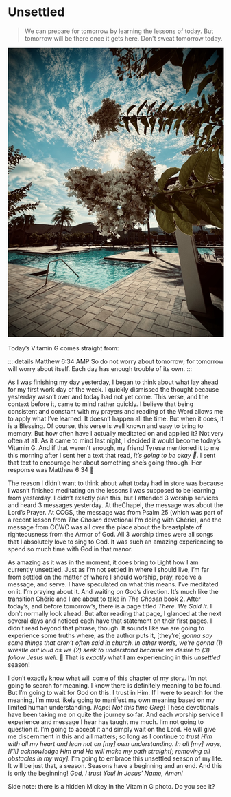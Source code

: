 # Unsettled

> We can prepare for tomorrow by learning the lessons of today. But tomorrow will be there once it gets here. Don’t sweat tomorrow today.

![Sun shining above the flowers of a tree with palm trees and a pool in the background](./media/IMG_0857.jpeg)

Today’s Vitamin G comes straight from:

::: details Matthew 6:34 AMP
So do not worry about tomorrow; for tomorrow will worry about itself. Each day has enough trouble of its own.
:::

As I was finishing my day yesterday, I began to think about what lay ahead for my first work day of the week. I quickly dismissed the thought because yesterday wasn’t over and today had not yet come. This verse, and the context before it, came to mind rather quickly. I believe that being consistent and constant with my prayers and reading of the Word allows me to apply what I’ve learned. It doesn’t happen all the time. But when it does, it is a Blessing. Of course, this verse is well known and easy to bring to memory. But how often have I actually meditated on and applied it? Not very often at all. As it came to mind last night, I decided it would become today’s Vitamin G. And if that weren’t enough, my friend Tyrese mentioned it to me this morning after I sent her a text that read, *It’s going to be okay 🤗*. I sent that text to encourage her about something she’s going through. Her response was Matthew 6:34 🤭

The reason I didn’t want to think about what today had in store was because I wasn’t finished meditating on the lessons I was supposed to be learning from yesterday. I didn’t exactly plan this, but I attended 3 worship services and heard 3 messages yesterday. At theChapel, the message was about the Lord’s Prayer. At CCGS, the message was from Psalm 25 (which was part of a recent lesson from *The Chosen* devotional I’m doing with Chérie), and the message from CCWC was all over the place about the breastplate of righteousness from the Armor of God. All 3 worship times were all songs that I absolutely love to sing to God. It was such an amazing experiencing to spend so much time with God in that manor.

As amazing as it was in the moment, it does bring to Light how I am currently unsettled. Just as I’m not settled in where I should live, I’m far from settled on the matter of where I should worship, pray, receive a message, and serve. I have speculated on what this means. I’ve meditated on it. I’m praying about it. And waiting on God’s direction. It’s much like the transition Chérie and I are about to take in *The Chosen* book 2. After today’s, and before tomorrow’s, there is a page titled *There. We Said It.* I don’t normally look ahead. But after reading that page, I glanced at the next several days and noticed each have that statement on their first pages. I didn’t read beyond that phrase, though. It sounds like we are going to experience some truths where, as the author puts it, [they’re] *gonna say some things that aren’t often said in church. In other words, we’re gonna (1) wrestle out loud as we (2) seek to understand because we desire to (3) follow Jesus well.* 🤯 That is *exactly* what I am experiencing in this *unsettled* season!

I don’t exactly know what will come of this chapter of my story. I’m not going to search for meaning. I know there is definitely meaning to be found. But I’m going to wait for God on this. I trust in Him. If I were to search for the meaning, I’m most likely going to manifest my own meaning based on my limited human understanding. *Nope! Not this time Greg!* These devotionals have been taking me on quite the journey so far. And each worship service I experience and message I hear has taught me much. I’m not going to question it. I’m going to accept it and simply wait on the Lord. He will give me discernment in this and all matters; so long as I continue to *trust Him with all my heart and lean not on [my] own understanding. In all [my] ways, [I’ll] acknowledge Him and He will make my path straight[; removing all obstacles in my way].* I’m going to embrace this unsettled season of my life. It will be just that, a season. Seasons have a beginning and an end. And this is only the beginning! *God, I trust You! In Jesus’ Name, Amen!*

Side note: there is a hidden Mickey in the Vitamin G photo. Do you see it?